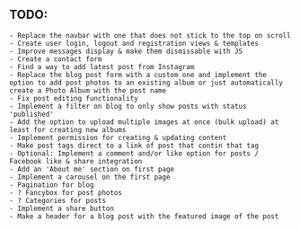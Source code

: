 
## TODO:
    - Replace the navbar with one that does not stick to the top on scroll
    - Create user login, logout and registration views & templates 
    - Improve messages display & make them dismissable with JS
    - Create a contact form 
    - Find a way to add latest post from Instagram 
    - Replace the blog post form with a custom one and implement the option to add post photos to an existing album or just automatically create a Photo Album with the post name
    - Fix post editing functionality 
    - Implement a filter on blog to only show posts with status 'published'
    - Add the option to upload multiple images at once (bulk upload) at least for creating new albums 
    - Implement permission for creating & updating content
    - Make post tags direct to a link of post that contin that tag 
    - Optional: Implement a comment and/or like option for posts / Facebook like & share integration
    - Add an 'About me' section on first page 
    - Implement a carousel on the first page
    - Pagination for blog
    - ? Fancybox for post photos
    - ? Categories for posts
    - Implement a share button
    - Make a header for a blog post with the featured image of the post

